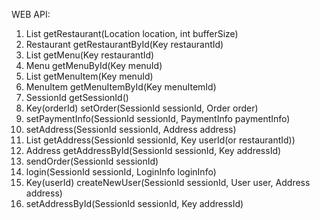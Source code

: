 WEB API:  
1.  List getRestaurant(Location location, int bufferSize)
2.  Restaurant getRestaurantById(Key restaurantId)
3.  List getMenu(Key restaurantId)
4.  Menu getMenuById(Key menuId)
5.  List getMenuItem(Key menuId)
6.  MenuItem getMenuItemById(Key menuItemId)
7.  SessionId getSessionId()
8.  Key(orderId) setOrder(SessionId sessionId, Order order)
9.  setPaymentInfo(SessionId sessionId, PaymentInfo paymentInfo)
10.  setAddress(SessionId sessionId, Address address) 
11.  List getAddress(SessionId sessionId, Key userId(or restaurantId))
12.  Address getAddressById(SessionId sessionId, Key addressId)
13.  sendOrder(SessionId sessionId)
14.  login(SessionId sessionId, LoginInfo loginInfo)
15.  Key(userId) createNewUser(SessionId sessionId, User user, Address address)
16.  setAddressById(SessionId sessionId, Key addressId)
